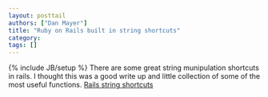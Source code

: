 ```yaml
---
layout: posttail
authors: ["Dan Mayer"]
title: "Ruby on Rails built in string shortcuts"
category:
tags: []
---
```

{% include JB/setup %}
There are some great string munipulation shortcuts in rails. I thought this was a good write up and little collection of some of the most useful functions.    [Rails string shortcuts](http://thinkingrails.blogspot.com/2007/01/stringy-shortcuts-string-methods-ruby.html)